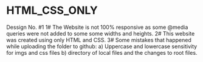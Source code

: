 # HTML_CSS_ONLY
Dessign No. #1
1# The Website is not 100% responsive as some @media queries were not added to some some widths and heights.
2# This website was created using only HTML and CSS. 
3# Some mistakes that happened while uploading the folder to github:
    a) Uppercase and lowercase sensitivity for imgs and css files 
    b) directory of local files and the changes to root files.
